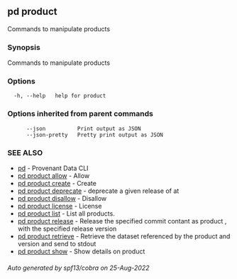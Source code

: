 ## pd product

Commands to manipulate products

### Synopsis

Commands to manipulate products

### Options

```
  -h, --help   help for product
```

### Options inherited from parent commands

```
      --json          Print output as JSON
      --json-pretty   Pretty print output as JSON
```

### SEE ALSO

* [pd](/docs/commands/pd.html)	 - Provenant Data CLI
* [pd product allow](/docs/commands/pd_product_allow.html)	 - Allow <groupname> <productname>
* [pd product create](/docs/commands/pd_product_create.html)	 - Create <productname>
* [pd product deprecate](/docs/commands/pd_product_deprecate.html)	 - deprecate a given release of <productname> at <version>
* [pd product disallow](/docs/commands/pd_product_disallow.html)	 - Disallow <groupname> <productname>
* [pd product license](/docs/commands/pd_product_license.html)	 - License <productname> <licensename>
* [pd product list](/docs/commands/pd_product_list.html)	 - List all products.
* [pd product release](/docs/commands/pd_product_release.html)	 - Release the specified commit contant as product <productname>, with the specified release version
* [pd product retrieve](/docs/commands/pd_product_retrieve.html)	 - Retrieve the dataset referenced by the product and version and send to stdout
* [pd product show](/docs/commands/pd_product_show.html)	 - Show details on product <productname>

###### Auto generated by spf13/cobra on 25-Aug-2022
